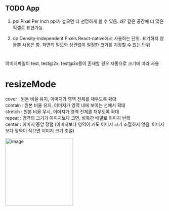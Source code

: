 ## TODO App

1. ppi
   Pixel Per Inch
   ppi가 높으면 더 선명하게 볼 수 있음.
   왜? 같은 공간에 더 많은 픽셀로 표현가능.

2. dp
   Density-independent Pixels
   React-native에서 사용하는 단위. 표기하지 않을뿐 사용은 함.
   화면의 밀도와 상관없이 일정한 크기를 지정할 수 있는 단위

#

이미지파일이 test, test@2x, test@3x등이 존재할 경우 자동으로 크기에 따라 사용

# resizeMode

 cover : 원본 비율 유지, 이미지가 영역 전체를 채우도록 확대  
 contain : 원본 비율 유지, 이미지가 영역 내에 보이는 선에서 확대  
 stretch : 원본 비율 무시, 이미지가 영역 전체를 채우도록 확대  
 repeat : 영역의 크기가 이미지보다 크면, 바둑판 배열로 이미지 반복  
 center : 이미지 중앙 정렬 (이미지보다 영역이 커도 이미지 크기 조절하지 않음. 이미지보다 영역이 작으면 이미지 크기 조절)  

<img width="214" alt="image" src="https://user-images.githubusercontent.com/97781412/235593708-d86cc1e2-5852-46fb-81bc-ba139016eee3.png">

